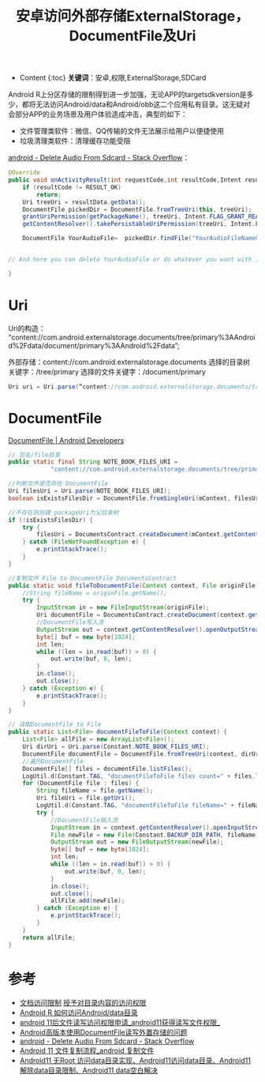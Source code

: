 ﻿---
layout:		post
category:	"android"
title:		"安卓访问外部存储ExternalStorage，DocumentFile及Uri"

tags:		[android]
---
- Content
{:toc}
**关键词**：安卓,权限,ExternalStorage,SDCard



Android R上分区存储的限制得到进一步加强，无论APP的targetsdkversion是多少，都将无法访问Android/data和Android/obb这二个应用私有目录。这无疑对会部分APP的业务场景及用户体验造成冲击，典型的如下：

- 文件管理类软件：微信、QQ传输的文件无法展示给用户以便捷使用
- 垃圾清理类软件：清理缓存功能受阻



[android - Delete Audio From Sdcard - Stack Overflow](https://stackoverflow.com/questions/48527106/delete-audio-from-sdcard/48528465#48528465)：

```java
@Override
public void onActivityResult(int requestCode,int resultCode,Intent resultData) {
    if (resultCode != RESULT_OK)
        return;
    Uri treeUri = resultData.getData();
    DocumentFile pickedDir = DocumentFile.fromTreeUri(this, treeUri);
    grantUriPermission(getPackageName(), treeUri, Intent.FLAG_GRANT_READ_URI_PERMISSION | Intent.FLAG_GRANT_WRITE_URI_PERMISSION);
    getContentResolver().takePersistableUriPermission(treeUri, Intent.FLAG_GRANT_READ_URI_PERMISSION | Intent.FLAG_GRANT_WRITE_URI_PERMISSION);

    DocumentFile YourAudioFile=  pickedDir.findFile("YourAudioFileNameGoesHere");


// And here you can delete YourAudioFile or do whatever you want with it

}
```



# Uri

Uri的构造： “content://com.android.externalstorage.documents/tree/primary%3AAndroid%2Fdata/document/primary%3AAndroid%2Fdata”;

外部存储：content://com.android.externalstorage.documents
选择的目录树关键字：/tree/primary
选择的文件关键字：/document/primary

```java
Uri uri = Uri.parse(“content://com.android.externalstorage.documents/tree/primary%3AAndroid%2Fdata/document/primary%3AAndroid%2Fdata”);
```



# DocumentFile

[DocumentFile  |  Android Developers](https://developer.android.com/reference/androidx/documentfile/provider/DocumentFile)

```java
// 包名/file目录
public static final String NOTE_BOOK_FILES_URI =
            "content://com.android.externalstorage.documents/tree/primary%3AAndroid%2Fdata/document/primary%3AAndroid%2Fdata%2Fcom.freeme.freemenote%2Ffiles";

//判断文件是否存在 DocumentFile
Uri filesUri = Uri.parse(NOTE_BOOK_FILES_URI);
boolean isExistsFilesDir = DocumentFile.fromSingleUri(mContext, filesUri).exists();

//不存在则创建 packageUri为父目录树
if (!isExistsFilesDir) {
    try {
        filesUri = DocumentsContract.createDocument(mContext.getContentResolver(), packageUri, "vnd.android.document/directory", "files");
    } catch (FileNotFoundException e) {
        e.printStackTrace();
    }
}

//复制文件 File to DocumentFile DocumentsContract
public static void fileToDocumentFile(Context context, File originFile, String fileName, Uri parentUri) {
    //String fileName = originFile.getName();
    try {
        InputStream in = new FileInputStream(originFile);
        Uri documentFile = DocumentsContract.createDocument(context.getContentResolver(), parentUri, "*/*", fileName);
        //DocumentFile写入流
        OutputStream out = context.getContentResolver().openOutputStream(documentFile);
        byte[] buf = new byte[1024];
        int len;
        while ((len = in.read(buf)) > 0) {
            out.write(buf, 0, len);
        }
        in.close();
        out.close();
    } catch (Exception e) {
        e.printStackTrace();
    }
}

// 读取DocumentFile to File
public static List<File> documentFileToFile(Context context) {
    List<File> allFile = new ArrayList<File>();
    Uri dirUri = Uri.parse(Constant.NOTE_BOOK_FILES_URI);
    DocumentFile documentFile = DocumentFile.fromTreeUri(context, dirUri);
    //遍历DocumentFile
    DocumentFile[] files = documentFile.listFiles();
    LogUtil.d(Constant.TAG, "documentFileToFile files count=" + files.length);
    for (DocumentFile file : files) {
        String fileName = file.getName();
        Uri fileUri = file.getUri();
        LogUtil.d(Constant.TAG, "documentFileToFile fileName=" + fileName + " fileUri=" + fileUri);
        try {
            //DocumentFile输入流
            InputStream in = context.getContentResolver().openInputStream(fileUri);
            File newFile = new File(Constant.BACKUP_DIR_PATH, fileName);
            OutputStream out = new FileOutputStream(newFile);
            byte[] buf = new byte[1024];
            int len;
            while ((len = in.read(buf)) > 0) {
                out.write(buf, 0, len);
            }
            in.close();
            out.close();
            allFile.add(newFile);
        } catch (Exception e) {
            e.printStackTrace();
        }
    }
    return allFile;
}
```



# 参考

- [文档访问限制](https://links.jianshu.com/go?to=https%3A%2F%2Fdeveloper.android.com%2Fabout%2Fversions%2F11%2Fprivacy%2Fstorage%23file-directory-restrictions)
  [授予对目录内容的访问权限](https://links.jianshu.com/go?to=https%3A%2F%2Fdeveloper.android.com%2Ftraining%2Fdata-storage%2Fshared%2Fdocuments-files%23grant-access-directory)
- [Android R 如何访问Android/data目录](https://blog.csdn.net/cmyperson/article/details/120015213?spm=1001.2014.3001.5506)
- [android 11后文件读写访问权限申请_android11获得读写文件权限_](https://blog.csdn.net/m0_63587743/article/details/128305408?spm=1001.2014.3001.5506)
- [Android高版本使用DocumentFile读写外置存储的问题](https://blog.csdn.net/toyauko/article/details/122175793?spm=1001.2014.3001.5506)
- [android - Delete Audio From Sdcard - Stack Overflow](https://stackoverflow.com/questions/48527106/delete-audio-from-sdcard/48528465#48528465)
- [Android 11 文件复制流程_android 复制文件](https://blog.csdn.net/u013936727/article/details/128022842)
- [Android11 无Root 访问data目录实现、Android11访问data目录、Android11解除data目录限制、Android11 data空白解决](https://blog.csdn.net/qq_17827627/article/details/113931692)

